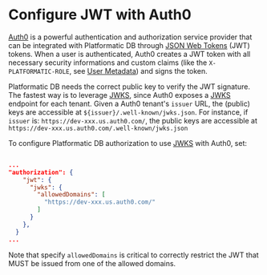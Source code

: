 # Configure JWT with Auth0

[Auth0](https://auth0.com/) is a powerful authentication and authorization service provider that can be integrated with Platformatic DB through [JSON Web Tokens](https://jwt.io/) (JWT) tokens. 
When a user is authenticated, Auth0 creates a JWT token with all necessary security informations and custom claims (like the `X-PLATFORMATIC-ROLE`, see [User Metadata](../reference/db-authorization/introduction#user-metadata)) and signs the token. 

Platformatic DB needs the correct public key to verify the JWT signature. 
The fastest way is to leverage [JWKS](https://www.rfc-editor.org/rfc/rfc7517), since Auth0 exposes a [JWKS](https://www.rfc-editor.org/rfc/rfc7517) endpoint for each tenant.
Given a Auth0 tenant's `issuer` URL, the (public) keys are accessible at `${issuer}/.well-known/jwks.json`.
For instance, if `issuer` is: `https://dev-xxx.us.auth0.com/`, the public keys are accessible at `https://dev-xxx.us.auth0.com/.well-known/jwks.json`

To configure Platformatic DB authorization to use [JWKS](https://www.rfc-editor.org/rfc/rfc7517) with Auth0, set:

```json 

...
"authorization": {
    "jwt": {
      "jwks": {
        "allowedDomains": [
          "https://dev-xxx.us.auth0.com/"
        ]
      }
    },
  }
...

```

Note that specify `allowedDomains` is critical to correctly restrict the JWT that MUST be issued from one of the allowed domains.


